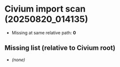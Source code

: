 # Civium import scan (20250820_014135)

- Missing at same relative path: **0**

## Missing list (relative to Civium root)
- *(none)*


